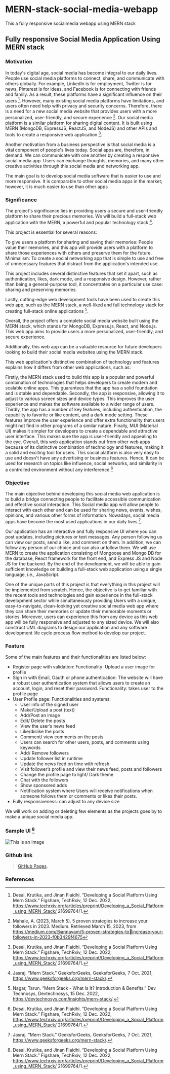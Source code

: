 # MERN-stack-social-media-webapp
This a fully responsive socialmedia webapp using MERN stack

## Fully responsive Social Media Application Using MERN stack
### Motivation

In today's digital age, social media has become integral to our daily lives. People use social media 
platforms to connect, share, and communicate with others globally. For example, LinkedIn is for 
employment, Twitter is for news, Pinterest is for ideas, and Facebook is for connecting with friends 
and family. As a result, these platforms have a significant influence on their users [^5]. However, 
many existing social media platforms have limitations, and users often need help with privacy and 
security concerns. Therefore, there is a need for a new social media website that provides users 
with a more personalized, user-friendly, and secure experience [^1].
Our social media platform is a similar platform for sharing digital content. It is built using MERN 
(MongoDB, ExpressJS, ReactJS, and NodeJS) and other APIs and tools to create a responsive web 
application [^5].

Another motivation from a business perspective is that social media is a vital component of 
people's lives today. Social apps are, therefore, in demand. We can communicate with one another 
by creating a responsive social media app. Users can exchange thoughts, memories, and many 
other creative activities through this social media and networking app.

The main goal is to develop social media software that is easier to use and more responsive. It is 
comparable to other social media apps in the market; however, it is much easier to use than other 
apps

### Significance

The project's significance lies in providing users a secure and user-friendly platform to share their 
precious memories. We will build a full-stack web application with the MERN, a powerful and 
popular technology stack [^2].

This project is essential for several reasons:

To give users a platform for sharing and saving their memories: People value their memories, and 
this app will provide users with a platform to share those experiences with others and preserve 
them for the future.
Minimalism: To create a social networking app that is simple to use and free of unnecessary 
features that distract from the application's intended use.

This project includes several distinctive features that set it apart, such as authentication, likes, dark 
mode, and a responsive design. However, rather than being a general-purpose tool, it concentrates 
on a particular use case: sharing and preserving memories. 

Lastly, cutting-edge web development tools have been used to create this web app, such as the MERN stack, a well-liked and full 
technology stack for creating full-stack online applications [^3].

Overall, the project offers a complete social media website built using the MERN stack, which stands for MongoDB, Express.js, React, and Node.js. This web app aims to provide users a more personalized, user-friendly, and secure experience. 

Additionally, this web app can be a valuable resource for future developers looking to build their social media websites using the MERN stack.

This web application's distinctive combination of technology and features explains how it differs from other web applications, such as:

Firstly, the MERN stack used to build this app is a popular and powerful combination of technologies that helps developers to create modern and scalable online apps. This guarantees that the app has a solid foundation and is stable and dependable.
Secondly, the app is responsive, allowing it to adjust to various screen sizes and device types. This improves the user experience and makes the software available to a wider range of users.
Thirdly, the app has a number of key features, including authentication, the capability to favorite or like content, and a dark mode setting. These features improve the user experience and offer extra functionality that users might not find in other programs of a similar nature.
Finally, MUI (Material UI) makes it simpler for developers to create a dependable and attractive user interface. This makes sure the app is user-friendly and appealing to the eye.
Overall, this web application stands out from other web apps because of its distinctive combination of technology and features, making it a solid and exciting tool for users. This social platform is also very easy to use and doesn't have any advertising or business features. Hence, It can be used for research on topics like influence, social networks, and similarity in a controlled environment without any interference [^5]

### Objective

The main objective behind developing this social media web application is to build a bridge 
connecting people to facilitate accessible communication and effective social interaction. This 
Social media app will allow people to interact with each other and can be used for sharing news, 
events, wishes, opinions, and various other forms of information. Nowadays, social media apps 
have become the most used applications in our daily lives [^2].

Our application has an interactive and fully responsive UI where you can post updates, including 
pictures or text messages. Any person following us can view our posts, send a like, and comment 
on them. In addition, we can follow any person of our choice and can also unfollow them.
We will use MERN to create the application consisting of Mongoose and Mongo DB for the 
database, React framework for the front end, and Express JS and Node JS for the backend. By 
the end of the development, we will be able to gain sufficient knowledge on building a full-stack 
web application using a single language, i.e., JavaScript.

One of the unique parts of this project is that everything in this project will be implemented from 
scratch. Hence, the objective is to get familiar with the recent tools and technologies and gain 
experience in the full-stack development sector while simultaneously providing Users with a 
unique, easy-to-navigate, clean-looking yet creative social media web app where they can share 
their memories or update their memorable moments or stories. Moreover, users can experience 
this from any device as this web app will be fully responsive and adjusted to any sized device.
We will also construct UML diagrams to design our application and any software development 
life cycle process flow method to develop our project.

### Feature

Some of the main features and their functionalities are listed below:
- Register page with validation:
  Functionality: Upload a user image for profile
- Sign in with Email, Oauth or phone authentication: The website will have a robust user 
  authentication system that allows users to create an account, login, and reset their 
  password.
  Functionality: takes user to the profile page
- User Profile page:
  Functionalities and systems: 
     - User info of the signed user
     - Make/Upload a post (text)
     - Add/Post an image
     - Edit/ Delete the posts
     - View the user’s news feed
     - Like/dislike the posts
     - Comment/ view comments on the posts
     - Users can search for other users, posts, and comments using keywords
     - Add/ Remove followers
     - Update follower list in runtime
     - Update the news feed on time with refresh
     - Visit follower’s profile and view their news feed, posts and followers
     - Change the profile page to light/ Dark theme
     - Chat with the followers
     - Show sponsored adds
     - Notification system where Users will receive notifications when someone follows 
       them or comments or likes their posts.
- Fully responsiveness: can adjust to any device size

We will work on adding or deleting few elements as the projects goes by to make a unique social 
media app.

### Sample UI [^5]

![This is an image](https://cdn.dribbble.com/users/78806/screenshots/15327109/media/30fd93b62aa520792bfb4956f7eed854.png?compress=1&resize=400x300)

### Github link
> [GitHub Pages](https://github.com/areepatw96/MERN-stack-social-media-webapp).

### References

[^1]: Mahale, A. (2023, March 5). 5 proven strategies to increase your followers in 2023. Medium. 
Retrieved March 15, 2023, from https://medium.com/@annayam/5-proven-strategies-toincrease-your-followers-in-2023-f0b3429f4675

[^2]: Jasraj. “Mern Stack.” GeeksforGeeks, GeeksforGeeks, 7 Oct. 2021, 
https://www.geeksforgeeks.org/mern-stack/.

[^3]: Nagar, Tarun. “Mern Stack - What Is It? Introduction & Benefits.” Dev Technosys, 
Devtechnosys, 15 Dec. 2022, https://devtechnosys.com/insights/mern-stack/.

[^4]: “Explore the World's Leading Design Portfolios.” Dribbble, https://dribbble.com/. 

[^5]:  Desai, Krutika, and Jinan Fiaidhi. “Developing a Social Platform Using Mern Stack.” 
Figshare, TechRxiv, 12 Dec. 2022, 
https://www.techrxiv.org/articles/preprint/Developing_a_Social_Platform_using_MERN_Stack/
21699764/1. 

